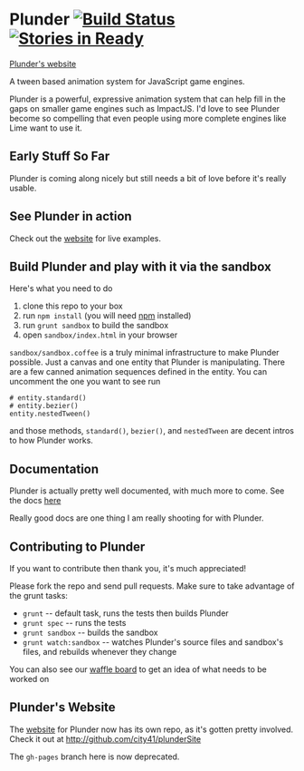 # Plunder [![Build Status](https://secure.travis-ci.org/city41/plunder.png?branch=master)](http://travis-ci.org/city41/plunder) [![Stories in Ready](https://badge.waffle.io/city41/plunder.png)](http://waffle.io/city41/plunder)

[Plunder's website](http://plunderjs.com)

A tween based animation system for JavaScript game engines.

Plunder is a powerful, expressive animation system that can help fill in the gaps on smaller game engines such as ImpactJS. 
I'd love to see Plunder become so compelling that even people using more complete engines like Lime want to use it.

## Early Stuff So Far
Plunder is coming along nicely but still needs a bit of love before it's really usable. 

## See Plunder in action
Check out the [website](http://plunderjs.com) for live examples.

## Build Plunder and play with it via the sandbox
Here's what you need to do

1. clone this repo to your box
2. run `npm install` (you will need [npm](http://npmjs.org) installed)
3. run `grunt sandbox` to build the sandbox
4. open `sandbox/index.html` in your browser

`sandbox/sandbox.coffee` is a truly minimal infrastructure to make Plunder possible.
Just a canvas and one entity that Plunder is manipulating. There are a few canned animation sequences defined
in the entity. You can uncomment the one you want to see run

```
# entity.standard()
# entity.bezier()
entity.nestedTween()
```

and those methods, `standard()`, `bezier()`, and `nestedTween` are decent intros to how Plunder works.

## Documentation

Plunder is actually pretty well documented, with much more to come. See the docs [here](http://city41.github.io/plunder/docs/index.html)

Really good docs are one thing I am really shooting for with Plunder.

## Contributing to Plunder
If you want to contribute then thank you, it's much appreciated!

Please fork the repo and send pull requests. Make sure to take advantage of the grunt tasks:

* `grunt` -- default task, runs the tests then builds Plunder
* `grunt spec` -- runs the tests
* `grunt sandbox` -- builds the sandbox
* `grunt watch:sandbox` -- watches Plunder's source files and sandbox's files, and rebuilds whenever they change

You can also see our [waffle board](http://waffle.io/city41/plunder) to get an idea of what needs to be worked on

## Plunder's Website
The [website](http://plunderjs.com) for Plunder now has its own repo, as it's gotten pretty involved. Check it out at http://github.com/city41/plunderSite  
  
The `gh-pages` branch here is now deprecated.

